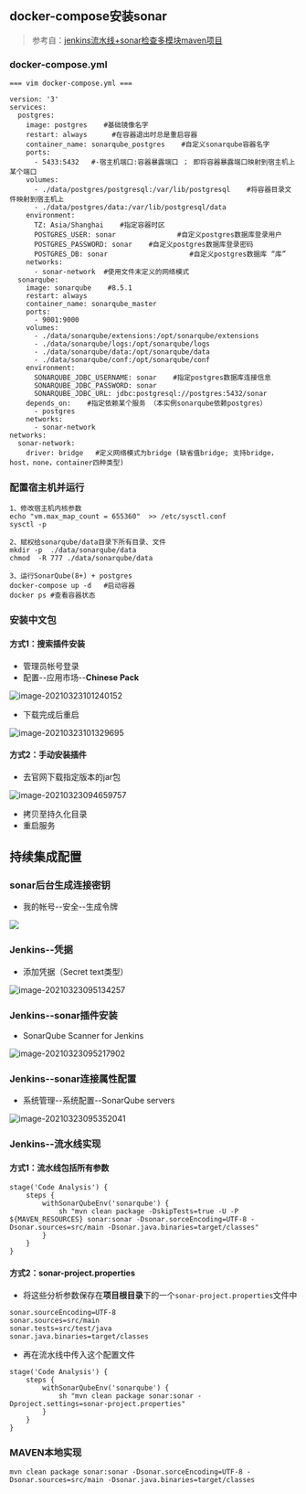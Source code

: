 ## docker-compose安装sonar

> 参考自：[jenkins流水线+sonar检查多模块maven项目](https://www.jianshu.com/p/1a4b8bdf12f8)

### docker-compose.yml

```
=== vim docker-compose.yml ===

version: '3'
services: 
  postgres: 
    image: postgres    #基础镜像名字
    restart: always      #在容器退出时总是重启容器
    container_name: sonarqube_postgres    #自定义sonarqube容器名字
    ports:
      - 5433:5432   #-宿主机端口:容器暴露端口 ； 即将容器暴露端口映射到宿主机上某个端口
    volumes:
      - ./data/postgres/postgresql:/var/lib/postgresql    #将容器目录文件映射到宿主机上
      - ./data/postgres/data:/var/lib/postgresql/data
    environment:
      TZ: Asia/Shanghai    #指定容器时区
      POSTGRES_USER: sonar               #自定义postgres数据库登录用户
      POSTGRES_PASSWORD: sonar    #自定义postgres数据库登录密码
      POSTGRES_DB: sonar                    #自定义postgres数据库 “库”
    networks: 
      - sonar-network  #使用文件末定义的网络模式
  sonarqube:
    image: sonarqube    #8.5.1 
    restart: always 
    container_name: sonarqube_master
    ports:
      - 9001:9000
    volumes:
      - ./data/sonarqube/extensions:/opt/sonarqube/extensions
      - ./data/sonarqube/logs:/opt/sonarqube/logs
      - ./data/sonarqube/data:/opt/sonarqube/data
      - ./data/sonarqube/conf:/opt/sonarqube/conf
    environment:
      SONARQUBE_JDBC_USERNAME: sonar    #指定postgres数据库连接信息
      SONARQUBE_JDBC_PASSWORD: sonar
      SONARQUBE_JDBC_URL: jdbc:postgresql://postgres:5432/sonar
    depends_on:    #指定依赖某个服务 （本实例sonarqube依赖postgres）
      - postgres
    networks: 
      - sonar-network
networks:
  sonar-network:
    driver: bridge   #定义网络模式为bridge (缺省值bridge; 支持bridge，host，none，container四种类型)
```

### 配置宿主机并运行

```
1、修改宿主机内核参数
echo "vm.max_map_count = 655360"  >> /etc/sysctl.conf
sysctl -p

2、赋权给sonarqube/data目录下所有目录、文件
mkdir -p  ./data/sonarqube/data
chmod  -R 777 ./data/sonarqube/data

3、运行SonarQube(8+) + postgres
docker-compose up -d   #启动容器
docker ps #查看容器状态
```

### 安装中文包

#### 方式1：搜索插件安装

- 管理员帐号登录
- 配置--应用市场--**Chinese Pack**

![image-20210323101240152](https://lc-tc.oss-cn-shenzhen.aliyuncs.com/lc-images/20210323101240.png)

- 下载完成后重启

![image-20210323101329695](https://lc-tc.oss-cn-shenzhen.aliyuncs.com/lc-images/20210323101329.png)

#### 方式2：手动安装插件

- 去官网下载指定版本的jar包

![image-20210323094659757](https://lc-tc.oss-cn-shenzhen.aliyuncs.com/lc-images/20210323094659.png)

- 拷贝至持久化目录
- 重启服务

## 持续集成配置

### sonar后台生成连接密钥

- 我的帐号--安全--生成令牌

![](https://lc-tc.oss-cn-shenzhen.aliyuncs.com/lc-images/20210323094911.png)

### Jenkins--凭据

- 添加凭据（Secret text类型）

![image-20210323095134257](https://lc-tc.oss-cn-shenzhen.aliyuncs.com/lc-images/20210323095134.png)

### Jenkins--sonar插件安装

- SonarQube Scanner for Jenkins

![image-20210323095217902](https://lc-tc.oss-cn-shenzhen.aliyuncs.com/lc-images/20210323095217.png)

### Jenkins--sonar连接属性配置

- 系统管理--系统配置--SonarQube servers

![image-20210323095352041](https://lc-tc.oss-cn-shenzhen.aliyuncs.com/lc-images/20210323095352.png)

### Jenkins--流水线实现

#### 方式1：流水线包括所有参数

```
stage('Code Analysis') {
    steps {
        withSonarQubeEnv('sonarqube') {
            sh "mvn clean package -DskipTests=true -U -P ${MAVEN_RESOURCES} sonar:sonar -Dsonar.sorceEncoding=UTF-8 -Dsonar.sources=src/main -Dsonar.java.binaries=target/classes"
        }
    }
}
```

#### 方式2：sonar-project.properties

- 将这些分析参数保存在**项目根目录**下的一个`sonar-project.properties`文件中

```
sonar.sourceEncoding=UTF-8
sonar.sources=src/main
sonar.tests=src/test/java
sonar.java.binaries=target/classes
```

- 再在流水线中传入这个配置文件

```
stage('Code Analysis') {
    steps {
        withSonarQubeEnv('sonarqube') {
            sh "mvn clean package sonar:sonar -Dproject.settings=sonar-project.properties"
        }
    }
}
```

### MAVEN本地实现

```
mvn clean package sonar:sonar -Dsonar.sorceEncoding=UTF-8 -Dsonar.sources=src/main -Dsonar.java.binaries=target/classes 
```

